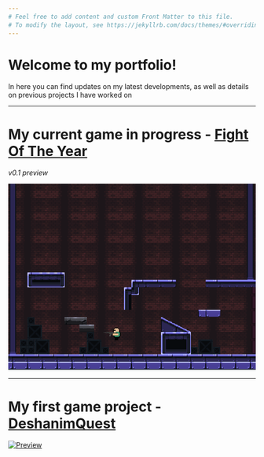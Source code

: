 ```yaml
---
# Feel free to add content and custom Front Matter to this file.
# To modify the layout, see https://jekyllrb.com/docs/themes/#overriding-theme-defaults
---
```


# Welcome to my portfolio!

In here you can find updates on my latest developments, as well as details on previous projects I have worked on

---
# My current game in progress - [Fight Of The Year]({{site.url}}/foty)
*v0.1 preview*

[![Preview](media/foty_preview.gif)]({{site.url}}/foty)

---

# My first game project - [DeshanimQuest](https://github.com/hohfchns/DeshanimQuest)

[![Preview](media/dq_preview.gif)](https://github.com/hohfchns/DeshanimQuest)


